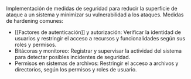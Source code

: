 Implementación de medidas de seguridad para reducir la superficie de ataque a un sistema y minimizar su vulnerabilidad a los ataques.
Medidas de hardening comunes:
- [[Factores de autenticación]] y autorización: Verificar la identidad de usuarios y restringir el acceso a recursos y funcionalidades según sus roles y permisos.
- Bitácoras y monitoreo: Registrar y supervisar la actividad del sistema para detectar posibles incidentes de seguridad.
- Permisos en sistemas de archivos: Restringir el acceso a archivos y directorios, según los permisos y roles de usuario.

